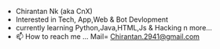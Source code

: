 - Chirantan Nk (aka CnX)
- Interested in  Tech, App,Web & Bot Devlopment
- currently learning Python,Java,HTML,Js & Hacking n more...
- 📫 How to reach me ... Mail= Chirantan.2941@gmail.com


